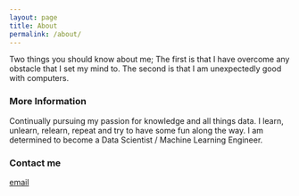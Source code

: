 ```yaml
---
layout: page
title: About
permalink: /about/
---
```


Two things you should know about me; The first is that I have overcome any obstacle that I set my mind to. The second is that I am unexpectedly good with computers.

### More Information

Continually pursuing my passion for knowledge and all things data. I learn, unlearn, relearn, repeat and try to have some fun along the way. I am determined to become a Data Scientist / Machine Learning Engineer. 

### Contact me

[email](mailto:bobbybroz@gmail.com)
